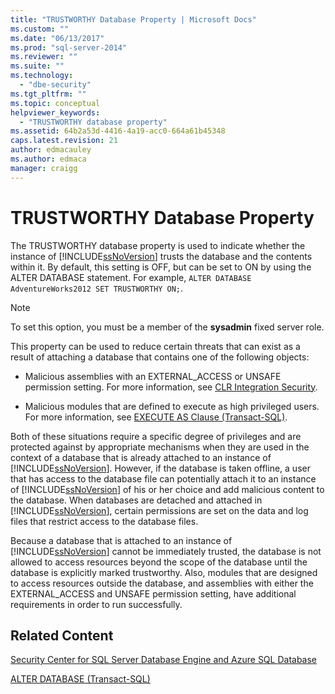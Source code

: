 ```yaml
---
title: "TRUSTWORTHY Database Property | Microsoft Docs"
ms.custom: ""
ms.date: "06/13/2017"
ms.prod: "sql-server-2014"
ms.reviewer: ""
ms.suite: ""
ms.technology: 
  - "dbe-security"
ms.tgt_pltfrm: ""
ms.topic: conceptual
helpviewer_keywords: 
  - "TRUSTWORTHY database property"
ms.assetid: 64b2a53d-4416-4a19-acc0-664a61b45348
caps.latest.revision: 21
author: edmacauley
ms.author: edmaca
manager: craigg
---
```

# TRUSTWORTHY Database Property
  The TRUSTWORTHY database property is used to indicate whether the instance of [!INCLUDE[ssNoVersion](../../includes/ssnoversion-md.md)] trusts the database and the contents within it. By default, this setting is OFF, but can be set to ON by using the ALTER DATABASE statement. For example, `ALTER DATABASE AdventureWorks2012 SET TRUSTWORTHY ON;`.  
  
> [!NOTE]  
>  To set this option, you must be a member of the **sysadmin** fixed server role.  
  
 This property can be used to reduce certain threats that can exist as a result of attaching a database that contains one of the following objects:  
  
-   Malicious assemblies with an EXTERNAL_ACCESS or UNSAFE permission setting. For more information, see [CLR Integration Security](../clr-integration/security/clr-integration-security.md).  
  
-   Malicious modules that are defined to execute as high privileged users. For more information, see [EXECUTE AS Clause &#40;Transact-SQL&#41;](/sql/t-sql/statements/execute-as-clause-transact-sql).  
  
 Both of these situations require a specific degree of privileges and are protected against by appropriate mechanisms when they are used in the context of a database that is already attached to an instance of [!INCLUDE[ssNoVersion](../../includes/ssnoversion-md.md)]. However, if the database is taken offline, a user that has access to the database file can potentially attach it to an instance of [!INCLUDE[ssNoVersion](../../includes/ssnoversion-md.md)] of his or her choice and add malicious content to the database. When databases are detached and attached in [!INCLUDE[ssNoVersion](../../includes/ssnoversion-md.md)], certain permissions are set on the data and log files that restrict access to the database files.  
  
 Because a database that is attached to an instance of [!INCLUDE[ssNoVersion](../../includes/ssnoversion-md.md)] cannot be immediately trusted, the database is not allowed to access resources beyond the scope of the database until the database is explicitly marked trustworthy. Also, modules that are designed to access resources outside the database, and assemblies with either the EXTERNAL_ACCESS and UNSAFE permission setting, have additional requirements in order to run successfully.  
  
## Related Content  
 [Security Center for SQL Server Database Engine and Azure SQL Database](security-center-for-sql-server-database-engine-and-azure-sql-database.md)  
  
 [ALTER DATABASE &#40;Transact-SQL&#41;](/sql/t-sql/statements/alter-database-transact-sql)  
  
  
